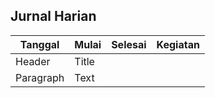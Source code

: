 ## Jurnal Harian

| Tanggal | Mulai | Selesai | Kegiatan |
| ----------- | ----------- | ----------- | ----------- | 
| Header | Title |
| Paragraph | Text |